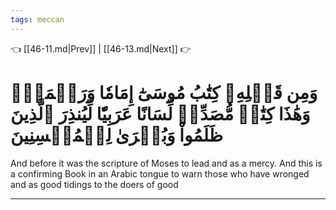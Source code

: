 ```yaml
---
tags: meccan
---
```


👈 [[46-11.md|Prev]] | [[46-13.md|Next]] 👉

# وَمِن قَبۡلِهِۦ كِتَٰبُ مُوسَىٰٓ إِمَامٗا وَرَحۡمَةٗۚ وَهَٰذَا كِتَٰبٞ مُّصَدِّقٞ لِّسَانًا عَرَبِيّٗا لِّيُنذِرَ ٱلَّذِينَ ظَلَمُواْ وَبُشۡرَىٰ لِلۡمُحۡسِنِينَ

And before it was the scripture of Moses to lead and as a mercy. And this is a confirming Book in an Arabic tongue to warn those who have wronged and as good tidings to the doers of good

---

